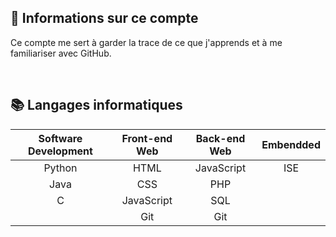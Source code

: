 👦 Informations sur ce compte
-
Ce compte me sert à garder la trace de ce que j'apprends et à me familiariser avec GitHub.

<br/>

📚 Langages informatiques
-
| Software Development | Front-end Web | Back-end Web | Embendded |
|:--------------------:|:-------------:|:------------:|:---------:|
|        Python        |      HTML     |  JavaScript  |    ISE    |
|         Java         |      CSS      |      PHP     |           |
|          C           |   JavaScript  |      SQL     |           |
|                      |      Git      |      Git     |           |
